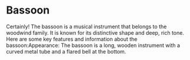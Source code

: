 # Bassoon
Certainly! The bassoon is a musical instrument that belongs to the woodwind family. It is known for its distinctive shape and deep, rich tone. Here are some key features and information about the bassoon:Appearance: The bassoon is a long, wooden instrument with a curved metal tube and a flared bell at the bottom. 
